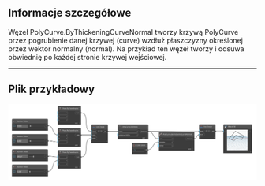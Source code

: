 ## Informacje szczegółowe
Węzeł PolyCurve.ByThickeningCurveNormal tworzy krzywą PolyCurve przez pogrubienie danej krzywej (curve) wzdłuż płaszczyzny określonej przez wektor normalny (normal). Na przykład ten węzeł tworzy i odsuwa obwiednię po każdej stronie krzywej wejściowej.
___
## Plik przykładowy

![PolyCurve.ByThickeningCurveNormal](./Autodesk.DesignScript.Geometry.PolyCurve.ByThickeningCurveNormal_img.png)
